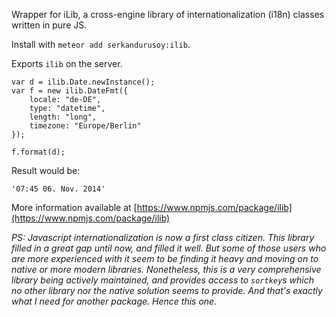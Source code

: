 Wrapper for iLib, a cross-engine library of internationalization (i18n) classes written in pure JS.

Install with `meteor add serkandurusoy:ilib`.

Exports `ilib` on the server.

    var d = ilib.Date.newInstance();
    var f = new ilib.DateFmt({
        locale: "de-DE",
        type: "datetime",
        length: "long",
        timezone: "Europe/Berlin"
    });
 
    f.format(d);

Result would be:

    '07:45 06. Nov. 2014'

More information available at [https://www.npmjs.com/package/ilib](https://www.npmjs.com/package/ilib)

*PS: Javascript internationalization is now a first class citizen. This library filled in a great gap until now, and filled it well. But some of those users who are more experienced with it seem to be finding it heavy and moving on to native or more modern libraries. Nonetheless, this is a very comprehensive library being actively maintained, and provides access to `sortkey`s which no other library nor the native solution seems to provide. And that's exactly what I need for another package. Hence this one.*
